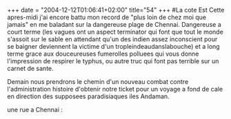 +++
date = "2004-12-12T01:06:41+02:00"
title="54"
+++
#La cote Est
Cette apres-midi j'ai encore battu mon record de "plus loin de chez moi que jamais" en me baladant sur la dangereuse plage de Chennai. Dangereuse a court terme (les vagues ont un aspect terminator qui font que tout le monde s'assoit sur le sable en attendant qu'un des indien assez inconscient pour se baigner deviennent la victime d'un tropleindeaudanslabouche) et a long terme grace aux douceureuses fumerolles polluees qui vous donne l'impression de respirer le typhus, ou autre truc qui font pas terrible sur un carnet de sante. 

Demain nous prendrons le chemin d'un nouveau combat contre l'administration histoire d'obtenir notre ticket pour un voyage a fond de cale en direction des supposees paradisiaques iles Andaman. 

une rue a Chennai :



